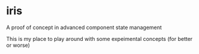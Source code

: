 # iris
A proof of concept in advanced component state management

This is my place to play around with some expeimental concepts (for better or worse)
